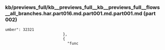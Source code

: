 ### kb/previews_full/kb__previews_full__kb__previews_full__flows__all_branches.har.part016.md.part001.md.part001.md (part 002)

```md
umber": 32321
                          },
                          {
                            "func
```

```
